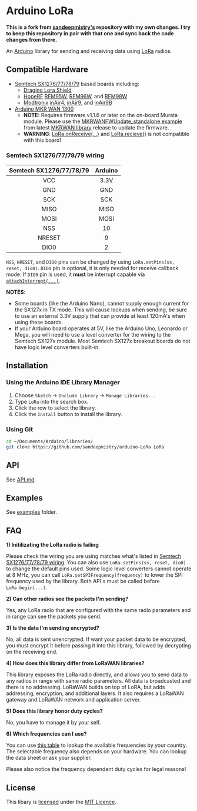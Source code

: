 # Arduino LoRa

**This is a fork from [sandeepmistry's](https://github.com/sandeepmistry/arduino-LoRa) repository with my own changes. I try to keep this repository in pair with that one and sync back the code changes from there.**

An [Arduino](https://arduino.cc/) library for sending and receiving data using [LoRa](https://www.lora-alliance.org/) radios.

## Compatible Hardware

 * [Semtech SX1276/77/78/79](http://www.semtech.com/apps/product.php?pn=SX1276) based boards including:
   * [Dragino Lora Shield](http://www.dragino.com/products/module/item/102-lora-shield.html)
   * [HopeRF](http://www.hoperf.com/rf_transceiver/lora/) [RFM95W](http://www.hoperf.com/rf_transceiver/lora/RFM95W.html), [RFM96W](http://www.hoperf.com/rf_transceiver/lora/RFM96W.html), and [RFM98W](http://www.hoperf.com/rf_transceiver/lora/RFM98W.html)
   * [Modtronix](http://modtronix.com/) [inAir4](http://modtronix.com/inair4.html), [inAir9](http://modtronix.com/inair9.html), and [inAir9B](http://modtronix.com/inair9b.html)
 * [Arduino MKR WAN 1300](https://store.arduino.cc/usa/mkr-wan-1300)
   * **NOTE:** Requires firmware v1.1.6 or later on the on-board Murata module. Please use the [MKRWANFWUpdate_standalone example](https://github.com/arduino-libraries/MKRWAN/blob/master/examples/MKRWANFWUpdate_standalone/MKRWANFWUpdate_standalone.ino) from latest [MKRWAN library](https://github.com/arduino-libraries/MKRWAN) release to update the firmware.
   * **WARNING**: [LoRa.onReceive(...)](https://github.com/sandeepmistry/arduino-LoRa/blob/master/API.md#register-callback) and [LoRa.recieve()](https://github.com/sandeepmistry/arduino-LoRa/blob/master/API.md#receive-mode) is not compatible with this board!

### Semtech SX1276/77/78/79 wiring

| Semtech SX1276/77/78/79 | Arduino |
| :---------------------: | :------:|
| VCC | 3.3V |
| GND | GND |
| SCK | SCK |
| MISO | MISO |
| MOSI | MOSI |
| NSS | 10 |
| NRESET | 9 |
| DIO0 | 2 |


`NSS`, `NRESET`, and `DIO0` pins can be changed by using `LoRa.setPins(ss, reset, dio0)`. `DIO0` pin is optional, it is only needed for receive callback mode. If `DIO0` pin is used, it **must** be interrupt capable via [`attachInterrupt(...)`](https://www.arduino.cc/en/Reference/AttachInterrupt).

**NOTES**:
 * Some boards (like the Arduino Nano), cannot supply enough current for the SX127x in TX mode. This will cause lockups when sending, be sure to use an external 3.3V supply that can provide at least 120mA's when using these boards.
 * If your Arduino board operates at 5V, like the Arduino Uno, Leonardo or Mega, you will need to use a level converter for the wiring to the Semtech SX127x module. Most Semtech SX127x breakout boards do not have logic level converters built-in.

## Installation

### Using the Arduino IDE Library Manager

1. Choose `Sketch` -> `Include Library` -> `Manage Libraries...`
2. Type `LoRa` into the search box.
3. Click the row to select the library.
4. Click the `Install` button to install the library.

### Using Git

```sh
cd ~/Documents/Arduino/libraries/
git clone https://github.com/sandeepmistry/arduino-LoRa LoRa
```

## API

See [API.md](API.md).

## Examples

See [examples](examples) folder.

## FAQ

**1) Initilizating the LoRa radio is failing**

Please check the wiring you are using matches what's listed in [Semtech SX1276/77/78/79 wiring](#semtech-sx1276777879-wiring). You can also use `LoRa.setPins(ss, reset, dio0)` to change the default pins used. Some logic level converters cannot operate at 8 MHz, you can call `LoRa.setSPIFrequency(frequency)` to lower the SPI frequency used by the library. Both API's must be called before `LoRa.begin(...)`.

**2) Can other radios see the packets I'm sending?**

Yes, any LoRa radio that are configured with the same radio parameters and in range can see the packets you send.

**3) Is the data I'm sending encrypted?**

No, all data is sent unencrypted. If want your packet data to be encrypted, you must encrypt it before passing it into this library, followed by decrypting on the receiving end.

**4) How does this library differ from LoRaWAN libraries?**

This library exposes the LoRa radio directly, and allows you to send data to any radios in range with same radio parameters. All data is broadcasted and there is no addressing. LoRaWAN builds on top of LoRA, but adds addressing, encryption, and additional layers. It also requires a LoRaWAN gateway and LoRaWAN network and application server.

**5) Does this library honor duty cycles?**

No, you have to manage it by your self.

**6) Which frequencies can I use?**

You can use [this table](https://www.thethingsnetwork.org/wiki/LoRaWAN/Frequencies/By-Country) to lookup the available frequencies by your country. The selectable frequency also depends on your hardware. You can lookup the data sheet or ask your supplier.

Please also notice the frequency dependent duty cycles for legal reasons!

## License

This libary is [licensed](LICENSE) under the [MIT Licence](https://en.wikipedia.org/wiki/MIT_License).

